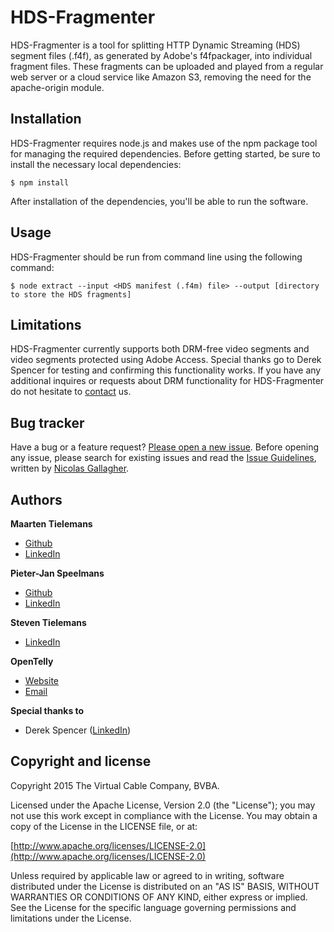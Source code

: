# HDS-Fragmenter

HDS-Fragmenter is a tool for splitting HTTP Dynamic Streaming (HDS) segment files (.f4f), as generated by Adobe's f4fpackager, into individual fragment files. These fragments can be uploaded and played from a regular web server or a cloud service like Amazon S3, removing the need for the apache-origin module.

## Installation

HDS-Fragmenter requires node.js and makes use of the npm package tool for managing the required dependencies. Before getting started, be sure to install the necessary local dependencies:

```
$ npm install
```

After installation of the dependencies, you'll be able to run the software.

## Usage

HDS-Fragmenter should be run from command line using the following command:

```
$ node extract --input <HDS manifest (.f4m) file> --output [directory to store the HDS fragments]
```

## Limitations

HDS-Fragmenter currently supports both DRM-free video segments and video segments protected using Adobe Access. Special thanks go to Derek Spencer for testing and confirming this functionality works. If you have any additional inquires or requests about DRM functionality for HDS-Fragmenter do not hesitate to [contact](mailto://contact@theoplayer.com) us.

## Bug tracker

Have a bug or a feature request? [Please open a new issue](https://github.com/OpenTelly/hds-fragmenter/issues). Before opening any issue, please search for existing issues and read the [Issue Guidelines](https://github.com/necolas/issue-guidelines), written by [Nicolas Gallagher](https://github.com/necolas/).

## Authors

**Maarten Tielemans**

+ [Github](http://github.com/Tielem)
+ [LinkedIn](http://linkedin.com/in/mtielemans)

**Pieter-Jan Speelmans**

+ [Github](http://github.com/pjsp)
+ [LinkedIn](http://linkedin.com/in/pieterjanspeelmans)

**Steven Tielemans**

+ [LinkedIn](http://be.linkedin.com/in/steventielemans)

**OpenTelly**

+ [Website](http://www.theoplayer.com)
+ [Email](mailto://contact@theoplayer.com)

**Special thanks to**

+ Derek Spencer ([LinkedIn](http://linkedin.com/in/derekspencer))

## Copyright and license

Copyright 2015 The Virtual Cable Company, BVBA.

Licensed under the Apache License, Version 2.0 (the "License");
you may not use this work except in compliance with the License.
You may obtain a copy of the License in the LICENSE file, or at:

  [http://www.apache.org/licenses/LICENSE-2.0](http://www.apache.org/licenses/LICENSE-2.0)

Unless required by applicable law or agreed to in writing, software
distributed under the License is distributed on an "AS IS" BASIS,
WITHOUT WARRANTIES OR CONDITIONS OF ANY KIND, either express or implied.
See the License for the specific language governing permissions and
limitations under the License.
